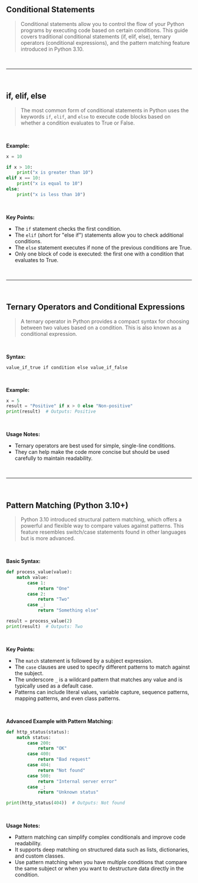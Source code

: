 ## Conditional Statements

> Conditional statements allow you to control the flow of your Python programs by executing code based on certain conditions. This guide covers traditional conditional statements (if, elif, else), ternary operators (conditional expressions), and the pattern matching feature introduced in Python 3.10.

<br>

---

<br>

## if, elif, else

> The most common form of conditional statements in Python uses the keywords `if`, `elif`, and `else` to execute code blocks based on whether a condition evaluates to True or False.

<br>

**Example:**

```python
x = 10

if x > 10:
    print("x is greater than 10")
elif x == 10:
    print("x is equal to 10")
else:
    print("x is less than 10")
```

<br>

**Key Points:**

- The `if` statement checks the first condition.
- The `elif` (short for "else if") statements allow you to check additional conditions.
- The `else` statement executes if none of the previous conditions are True.
- Only one block of code is executed: the first one with a condition that evaluates to True.

<br>

---

<br>

## Ternary Operators and Conditional Expressions

> A ternary operator in Python provides a compact syntax for choosing between two values based on a condition. This is also known as a conditional expression.

<br>

**Syntax:**

```
value_if_true if condition else value_if_false
```

<br>

**Example:**

```python
x = 5
result = "Positive" if x > 0 else "Non-positive"
print(result)  # Outputs: Positive
```

<br>

**Usage Notes:**

- Ternary operators are best used for simple, single-line conditions.
- They can help make the code more concise but should be used carefully to maintain readability.

<br>

---

<br>

## Pattern Matching (Python 3.10+)

> Python 3.10 introduced structural pattern matching, which offers a powerful and flexible way to compare values against patterns. This feature resembles switch/case statements found in other languages but is more advanced.

<br>

**Basic Syntax:**

```python
def process_value(value):
    match value:
        case 1:
            return "One"
        case 2:
            return "Two"
        case _:
            return "Something else"

result = process_value(2)
print(result)  # Outputs: Two
```

<br>

**Key Points:**

- The `match` statement is followed by a subject expression.
- The `case` clauses are used to specify different patterns to match against the subject.
- The underscore `_` is a wildcard pattern that matches any value and is typically used as a default case.
- Patterns can include literal values, variable capture, sequence patterns, mapping patterns, and even class patterns.

<br>

**Advanced Example with Pattern Matching:**

```python
def http_status(status):
    match status:
        case 200:
            return "OK"
        case 400:
            return "Bad request"
        case 404:
            return "Not found"
        case 500:
            return "Internal server error"
        case _:
            return "Unknown status"

print(http_status(404))  # Outputs: Not found
```

<br>

**Usage Notes:**

- Pattern matching can simplify complex conditionals and improve code readability.
- It supports deep matching on structured data such as lists, dictionaries, and custom classes.
- Use pattern matching when you have multiple conditions that compare the same subject or when you want to destructure data directly in the condition.